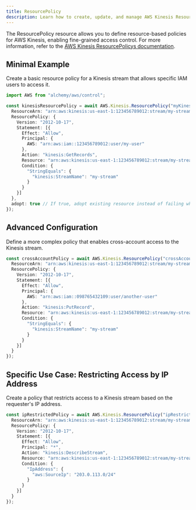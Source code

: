 ```yaml
---
title: ResourcePolicy
description: Learn how to create, update, and manage AWS Kinesis ResourcePolicys using Alchemy Cloud Control.
---
```



The ResourcePolicy resource allows you to define resource-based policies for AWS Kinesis, enabling fine-grained access control. For more information, refer to the [AWS Kinesis ResourcePolicys documentation](https://docs.aws.amazon.com/kinesis/latest/userguide/).

## Minimal Example

Create a basic resource policy for a Kinesis stream that allows specific IAM users to access it.

```ts
import AWS from "alchemy/aws/control";

const kinesisResourcePolicy = await AWS.Kinesis.ResourcePolicy("myKinesisPolicy", {
  ResourceArn: "arn:aws:kinesis:us-east-1:123456789012:stream/my-stream",
  ResourcePolicy: {
    Version: "2012-10-17",
    Statement: [{
      Effect: "Allow",
      Principal: {
        AWS: "arn:aws:iam::123456789012:user/my-user"
      },
      Action: "kinesis:GetRecords",
      Resource: "arn:aws:kinesis:us-east-1:123456789012:stream/my-stream",
      Condition: {
        "StringEquals": {
          "kinesis:StreamName": "my-stream"
        }
      }
    }]
  },
  adopt: true // If true, adopt existing resource instead of failing when resource already exists
});
```

## Advanced Configuration

Define a more complex policy that enables cross-account access to the Kinesis stream.

```ts
const crossAccountPolicy = await AWS.Kinesis.ResourcePolicy("crossAccountPolicy", {
  ResourceArn: "arn:aws:kinesis:us-east-1:123456789012:stream/my-stream",
  ResourcePolicy: {
    Version: "2012-10-17",
    Statement: [{
      Effect: "Allow",
      Principal: {
        AWS: "arn:aws:iam::098765432109:user/another-user"
      },
      Action: "kinesis:PutRecord",
      Resource: "arn:aws:kinesis:us-east-1:123456789012:stream/my-stream",
      Condition: {
        "StringEquals": {
          "kinesis:StreamName": "my-stream"
        }
      }
    }]
  }
});
```

## Specific Use Case: Restricting Access by IP Address

Create a policy that restricts access to a Kinesis stream based on the requester's IP address.

```ts
const ipRestrictedPolicy = await AWS.Kinesis.ResourcePolicy("ipRestrictedPolicy", {
  ResourceArn: "arn:aws:kinesis:us-east-1:123456789012:stream/my-stream",
  ResourcePolicy: {
    Version: "2012-10-17",
    Statement: [{
      Effect: "Allow",
      Principal: "*",
      Action: "kinesis:DescribeStream",
      Resource: "arn:aws:kinesis:us-east-1:123456789012:stream/my-stream",
      Condition: {
        "IpAddress": {
          "aws:SourceIp": "203.0.113.0/24"
        }
      }
    }]
  }
});
```
